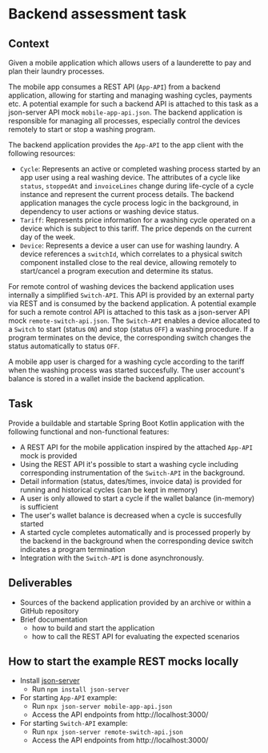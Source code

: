 # Backend assessment task

## Context

Given a mobile application which allows users of a launderette to pay and plan their 
laundry processes.

The mobile app consumes a REST API (`App-API`) from a backend application, allowing for starting and
managing washing cycles, payments etc. A potential example for such a backend API is attached to this
task as a json-server API mock `mobile-app-api.json`. The backend application is responsible for managing
all processes, especially control the devices remotely to start or stop a washing program. 

The backend application provides the `App-API` to the app client with the following resources:

- `Cycle`: Represents an active or completed washing process started by an app user 
  using a real washing device.
  The attributes of a cycle like `status`, `stoppedAt` and `invoiceLines` change during 
  life-cycle of a cycle instance and represent the current process details. The backend
  application manages the cycle process logic in the background, in dependency to user actions or
  washing device status. 
- `Tariff`: Represents price information for a washing cycle operated on a device which is subject to this tariff.
  The price depends on the current day of the week.
- `Device`: Represents a device a user can use for washing laundry. A device references
  a `switchId`, which correlates to a physical switch component installed close to the real device,
  allowing remotely to start/cancel a program execution and determine its status.

For remote control of washing devices the backend application uses internally a simplified 
`Switch-API`. This API is provided by an external party via REST and is consumed by the backend application.
A potential example for such a remote control API is attached to this task as a json-server API mock `remote-switch-api.json`.
The `Switch-API` enables a device allocated to a `Switch` to start (status `ON`) and 
stop (status `OFF`) a washing procedure. If a program terminates on the device, the
corresponding switch changes the status automatically to status `OFF`.

A mobile app user is charged for a washing cycle according to the tariff when the washing process was started succesfully. The
user account's balance is stored in a wallet inside the backend application.

## Task

Provide a buildable and startable Spring Boot Kotlin application with the following functional and non-functional features:

- A REST API for the mobile application inspired by the attached `App-API` mock is provided
- Using the REST API it's possible to start a washing cycle including
  corresponding instrumentation of the `Switch-API` in the background.
- Detail information (status, dates/times, invoice data) is provided for running and 
  historical cycles (can be kept in memory)
- A user is only allowed to start a cycle if the wallet balance (in-memory) is sufficient
- The user's wallet balance is decreased when a cycle is succesfully started
- A started cycle completes automatically and is processed properly by the backend
  in the background when the corresponding device switch indicates a program termination
- Integration with the `Switch-API` is done asynchronously.

## Deliverables

- Sources of the backend application provided by an archive or within a GitHub repository
- Brief documentation 
  - how to build and start the application
  - how to call the REST API for evaluating the expected scenarios

## How to start the example REST mocks locally

- Install [json-server](https://github.com/typicode/json-server)
  - Run `npm install json-server`
- For starting `App-API` example:
  - Run `npx json-server mobile-app-api.json`
  - Access the API endpoints from http://localhost:3000/
- For starting `Switch-API` example:
  - Run `npx json-server remote-switch-api.json`
  - Access the API endpoints from http://localhost:3000/

